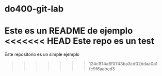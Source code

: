 # do400-git-lab
Este es un README de ejemplo
<<<<<<< HEAD
Este repo es un test
=======
Este repositorio es un simple ejemplo
>>>>>>> 124c1f14a6f0743ba3cd02ddaa0a1fc9f6aabcd3
